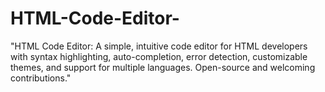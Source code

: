 # HTML-Code-Editor-
"HTML Code Editor: A simple, intuitive code editor for HTML developers with syntax highlighting, auto-completion, error detection, customizable themes, and support for multiple languages. Open-source and welcoming contributions."
